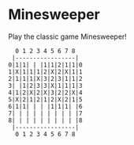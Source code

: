 # Minesweeper

Play the classic game Minesweeper!
```
  0 1 2 3 4 5 6 7 8
 |-----------------|
0|1|1| | |1|1|2|1|1|0
1|X|1|1|1|2|X|2|X|1|1
2|1|1|1|X|3|2|3|1|1|2
3| |1|2|3|3|X|1|1|1|3
4|1|2|X|2|X|3|2|2|X|4
5|X|2|1|2|1|2|X|2|1|5
6|1|1| | | |1|1|1| |6
7| | | | | | | | | |7
8| | | | | | | | | |8
 |-----------------|
  0 1 2 3 4 5 6 7 8
```

